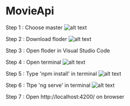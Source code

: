 # MovieApi

Step 1 : Choose master
![alt text](https://github.com/SandNutcha/MovieApi/blob/main/master.png?raw=true)

Step 2 : Download floder
![alt text](https://github.com/SandNutcha/MovieApi/blob/main/Download.png?raw=true)

Step 3 : Open floder in Visual Studio Code

Step 4 : Open terminal
![alt text](https://github.com/SandNutcha/MovieApi/blob/main/terminal.png?raw=true)

Step 5 : Type 'npm install' in terminal
![alt text](https://github.com/SandNutcha/MovieApi/blob/main/npm-install.png?raw=true)

Step 6 : Ttpe 'ng serve' in terminal
![alt text](https://github.com/SandNutcha/MovieApi/blob/main/ng-serve.png?raw=true)

Step 7 : Open http://localhost:4200/ on browser 
